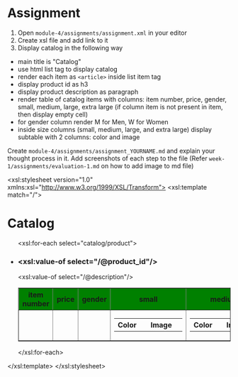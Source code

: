 # Assignment

1. Open `module-4/assignments/assignment.xml` in your editor
2. Create xsl file and add link to it
3. Display catalog in the following way

- main title is "Catalog"
- use html list tag to display catalog
- render each item as `<article>` inside list item tag
- display product id as h3
- display product description as paragraph
- render table of catalog items with columns: item number, price, gender, small, medium, large, extra large (if column item is not present in item, then display empty cell)
- for gender column render M for Men, W for Women
- inside size columns (small, medium, large, and extra large) display subtable with 2 columns: color and image

Create `module-4/assignments/assignment_YOURNAME.md` and explain your thought process in it. Add screenshots of each step to the file (Refer `week-1/assignments/evaluation-1.md` on how to add image to md file)


<?xml version="1.0" encoding="UTF-8"?>
<xsl:stylesheet version="1.0" xmlns:xsl="http://www.w3.org/1999/XSL/Transform">
  <xsl:template match="/">
        <html>
            <head>
                <title>Catalog</title>
            </head>
            <body>
                <h1>Catalog</h1>
                <ul>
                    <xsl:for-each select="catalog/product">
                        <li>
                            <article>
                                <h3><xsl:value-of select="/@product_id"/></h3>
                                <p><xsl:value-of select="/@description"/></p>
                                <table border="1">
                                    <tr bgcolor="green">
                                        <th>item number</th>
                                        <th>price</th>
                                        <th>gender</th>
                                        <th>small</th>
                                        <th>medium</th>
                                        <th>large</th>
                                        <th>extra large</th>
                                    </tr>
                                    <tr>
                                    <td></td>
                                    <td></td>
                                    <td></td>
                                    <td><table>
                                            <tr>
                                                <th>Color<th>
                                                <th>Image<th>
                                            </tr>
                                        </table>
                                    </td>
                                    <td><table>
                                            <tr>
                                                <th>Color<th>
                                                <th>Image<th>
                                            </tr>
                                        </table>
                                    </td>
                                    <td><table>
                                            <tr>
                                                <th>Color<th>
                                                <th>Image<th>
                                            </tr>
                                        </table>
                                    </td>
                                    <td><table>
                                            <tr>
                                                <th>Color<th>
                                                <th>Image<th>
                                            </tr>
                                        </table>
                                    </td>
                                    </tr>
                                </table>
                            </article>
                        </li>
                    </xsl:for-each>
                </ul>
            </body>
        </html>
  </xsl:template>
</xsl:stylesheet>